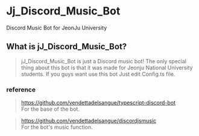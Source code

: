 # Jj_Discord_Music_Bot
Discord Music Bot for JeonJu University
  
  
  
## What is jJ_Discord_Music_Bot?
  
  
> jJ_Discord_Music_Bot is just a Discord music bot!
> The only special thing about this bot is that it was made for Jeonju National University students.
> If you guys want use this bot
> Just edit Config.ts file.
  
  
### reference

> https://github.com/vendettadelsangue/typescript-discord-bot  
For the base of the bot.

> https://github.com/vendettadelsangue/discordjsmusic  
For the bot's music function.
